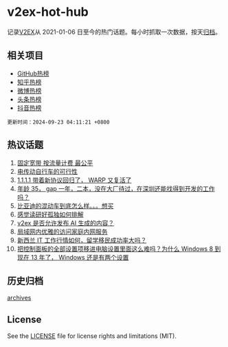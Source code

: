 # v2ex-hot-hub

 记录[V2EX](https://www.v2ex.com/)从 2021-01-06 日至今的热门话题。每小时抓取一次数据，按天[归档](archives)。
 
 ## 相关项目

- [GitHub热榜](https://github.com/lonnyzhang423/github-hot-hub)
- [知乎热榜](https://github.com/lonnyzhang423/zhihu-hot-hub)
- [微博热榜](https://github.com/lonnyzhang423/weibo-hot-hub)
- [头条热榜](https://github.com/lonnyzhang423/toutiao-hot-hub)
- [抖音热榜](https://github.com/lonnyzhang423/douyin-hot-hub)


 `更新时间：2024-09-23 04:11:21 +0800`

## 热议话题

1. [固定宽带 按流量计费 最公平](https://www.v2ex.com/t/1074762)
1. [电传动自行车的可行性](https://www.v2ex.com/t/1074808)
1. [1.1.1.1 带着新协议回归了， WARP 又复活了](https://www.v2ex.com/t/1074753)
1. [年龄 35， gap 一年，二本，没在大厂待过，在深圳还能找得到开发的工作吗？](https://www.v2ex.com/t/1074780)
1. [比亚迪的混动车到底怎么样。。。想买](https://www.v2ex.com/t/1074794)
1. [感觉读研好孤独如何排解](https://www.v2ex.com/t/1074849)
1. [v2ex 是否允许发布 AI 生成的内容？](https://www.v2ex.com/t/1074827)
1. [局域网内优雅的访问家庭内网服务](https://www.v2ex.com/t/1074771)
1. [新西兰 IT 工作行情如何，留学移民成功率大吗？](https://www.v2ex.com/t/1074768)
1. [把控制面板的全部设置项移进电脑设置里面这么难吗？为什么 Windows 8 到现在 13 年了， Windows 还是有两个设置](https://www.v2ex.com/t/1074801)

## 历史归档

[archives](archives)

## License

See the [LICENSE](LICENSE) file for license rights and limitations (MIT).
